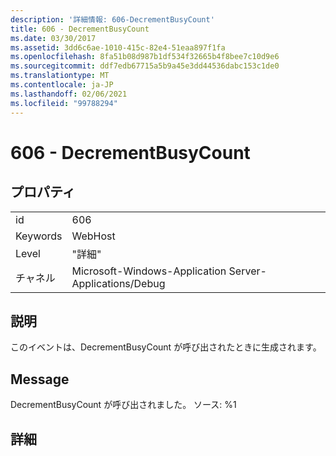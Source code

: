 ```yaml
---
description: '詳細情報: 606-DecrementBusyCount'
title: 606 - DecrementBusyCount
ms.date: 03/30/2017
ms.assetid: 3dd6c6ae-1010-415c-82e4-51eaa897f1fa
ms.openlocfilehash: 8fa51b08d987b1df534f32665b4f8bee7c10d9e6
ms.sourcegitcommit: ddf7edb67715a5b9a45e3dd44536dabc153c1de0
ms.translationtype: MT
ms.contentlocale: ja-JP
ms.lasthandoff: 02/06/2021
ms.locfileid: "99788294"
---
```

# <a name="606---decrementbusycount"></a>606 - DecrementBusyCount

## <a name="properties"></a>プロパティ  
  
|||  
|-|-|  
|id|606|  
|Keywords|WebHost|  
|Level|"詳細"|  
|チャネル|Microsoft-Windows-Application Server-Applications/Debug|  
  
## <a name="description"></a>説明  

 このイベントは、DecrementBusyCount が呼び出されたときに生成されます。  
  
## <a name="message"></a>Message  

 DecrementBusyCount が呼び出されました。 ソース: %1  
  
## <a name="details"></a>詳細
